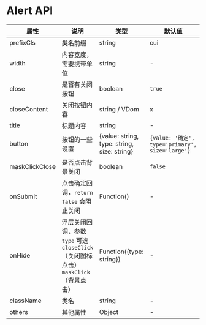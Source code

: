 # Alert API

属性 | 说明 | 类型 | 默认值
-----|-----|-----|------
prefixCls | 类名前缀 | string | cui
width | 内容宽度，需要携带单位 | string | -
close | 是否有关闭按钮 | boolean | `true`
closeContent | 关闭按钮内容 | string / VDom | x
title | 标题内容 | string | -
button | 按钮的一些设置 | {value: string, type: string, size: string} | `{value: '确定', type='primary', size='large'}`
maskClickClose | 是否点击背景关闭 | boolean | `false`
onSubmit | 点击确定回调，`return false` 会阻止关闭 | Function() | -
onHide | 浮层关闭回调，参数 `type` 可选 `closeClick`（关闭图标点击） `maskClick`（背景点击） | Function({type: string}) | -
className | 类名 | string | -
others | 其他属性 | Object | -